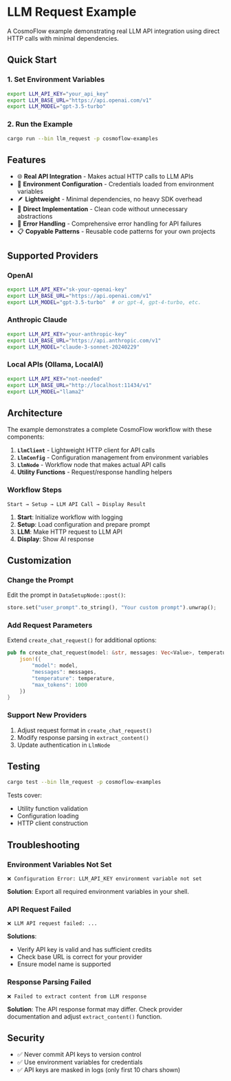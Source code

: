 # LLM Request Example

A CosmoFlow example demonstrating real LLM API integration using direct HTTP calls with minimal dependencies.

## Quick Start

### 1. Set Environment Variables

```bash
export LLM_API_KEY="your_api_key"
export LLM_BASE_URL="https://api.openai.com/v1" 
export LLM_MODEL="gpt-3.5-turbo"
```

### 2. Run the Example

```bash
cargo run --bin llm_request -p cosmoflow-examples
```

## Features

- 🌐 **Real API Integration** - Makes actual HTTP calls to LLM APIs
- 🔧 **Environment Configuration** - Credentials loaded from environment variables  
- 🪶 **Lightweight** - Minimal dependencies, no heavy SDK overhead
- 🎯 **Direct Implementation** - Clean code without unnecessary abstractions
- 🔄 **Error Handling** - Comprehensive error handling for API failures
- 📋 **Copyable Patterns** - Reusable code patterns for your own projects

## Supported Providers

### OpenAI
```bash
export LLM_API_KEY="sk-your-openai-key"
export LLM_BASE_URL="https://api.openai.com/v1"
export LLM_MODEL="gpt-3.5-turbo"  # or gpt-4, gpt-4-turbo, etc.
```

### Anthropic Claude
```bash
export LLM_API_KEY="your-anthropic-key"
export LLM_BASE_URL="https://api.anthropic.com/v1"
export LLM_MODEL="claude-3-sonnet-20240229"
```

### Local APIs (Ollama, LocalAI)
```bash
export LLM_API_KEY="not-needed"
export LLM_BASE_URL="http://localhost:11434/v1"
export LLM_MODEL="llama2"
```

## Architecture

The example demonstrates a complete CosmoFlow workflow with these components:

1. **`LlmClient`** - Lightweight HTTP client for API calls
2. **`LlmConfig`** - Configuration management from environment variables
3. **`LlmNode`** - Workflow node that makes actual API calls
4. **Utility Functions** - Request/response handling helpers

### Workflow Steps

```
Start → Setup → LLM API Call → Display Result
```

1. **Start**: Initialize workflow with logging
2. **Setup**: Load configuration and prepare prompt
3. **LLM**: Make HTTP request to LLM API
4. **Display**: Show AI response

## Customization

### Change the Prompt

Edit the prompt in `DataSetupNode::post()`:

```rust
store.set("user_prompt".to_string(), "Your custom prompt").unwrap();
```

### Add Request Parameters

Extend `create_chat_request()` for additional options:

```rust
pub fn create_chat_request(model: &str, messages: Vec<Value>, temperature: f32) -> Value {
    json!({
        "model": model,
        "messages": messages,
        "temperature": temperature,
        "max_tokens": 1000
    })
}
```

### Support New Providers

1. Adjust request format in `create_chat_request()`
2. Modify response parsing in `extract_content()`
3. Update authentication in `LlmNode`

## Testing

```bash
cargo test --bin llm_request -p cosmoflow-examples
```

Tests cover:
- Utility function validation
- Configuration loading  
- HTTP client construction

## Troubleshooting

### Environment Variables Not Set
```
❌ Configuration Error: LLM_API_KEY environment variable not set
```
**Solution**: Export all required environment variables in your shell.

### API Request Failed
```
❌ LLM API request failed: ...
```
**Solutions**:
- Verify API key is valid and has sufficient credits
- Check base URL is correct for your provider
- Ensure model name is supported

### Response Parsing Failed
```
❌ Failed to extract content from LLM response
```
**Solution**: The API response format may differ. Check provider documentation and adjust `extract_content()` function.

## Security

- ✅ Never commit API keys to version control
- ✅ Use environment variables for credentials
- ✅ API keys are masked in logs (only first 10 chars shown)

